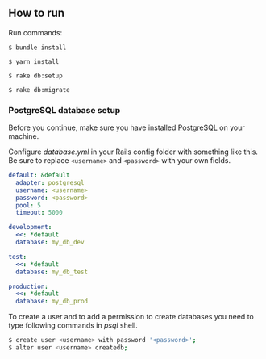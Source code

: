 ## How to run

Run commands:

`$ bundle install`

`$ yarn install`

`$ rake db:setup`

`$ rake db:migrate`

### PostgreSQL database setup

Before you continue, make sure you have installed [PostgreSQL](https://www.postgresql.org/download) on your machine.

Configure _database.yml_ in your Rails config folder with something like this. Be sure to replace `<username>` and `<password>` with your own fields.

```yaml
default: &default
  adapter: postgresql
  username: <username>
  password: <password>
  pool: 5
  timeout: 5000

development:
  <<: *default
  database: my_db_dev

test:
  <<: *default
  database: my_db_test

production:
  <<: *default
  database: my_db_prod
```

To create a user and to add a permission to create databases you need to type following commands in _psql_ shell.

```bash
$ create user <username> with password '<password>';
$ alter user <username> createdb;
```
